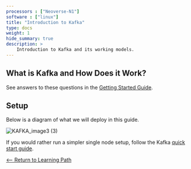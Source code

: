 ```yaml
---
processors : ["Neoverse-N1"]
software : ["linux"]
title: "Introduction to Kafka"
type: docs
weight: 1
hide_summary: true
description: >
    Introduction to Kafka and its working models.
---
```


## What is Kafka and How Does it Work?

See answers to these questions in the [Getting Started Guide](https://kafka.apache.org/documentation/#gettingStarted).

## Setup

Below is a diagram of what we will deploy in this guide.

![KAFKA_image3 (3)](https://user-images.githubusercontent.com/66300308/189855554-51b0c9d2-095b-4196-8a2d-e8a768880d72.png)

If you would rather run a simpler single node setup, follow the Kafka [quick start guide](https://kafka.apache.org/quickstart).

[<-- Return to Learning Path](/content/en/cloud/kafka/#sections)
